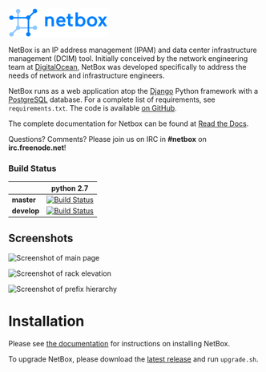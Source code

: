 ![NetBox](docs/netbox_logo.png "NetBox logo")

NetBox is an IP address management (IPAM) and data center infrastructure management (DCIM) tool. Initially conceived by the network engineering team at [DigitalOcean](https://www.digitalocean.com/), NetBox was developed specifically to address the needs of network and infrastructure engineers.

NetBox runs as a web application atop the [Django](https://www.djangoproject.com/) Python framework with a [PostgreSQL](http://www.postgresql.org/) database. For a complete list of requirements, see `requirements.txt`. The code is available [on GitHub](https://github.com/digitalocean/netbox).

The complete documentation for Netbox can be found at [Read the Docs](http://netbox.readthedocs.io/en/latest/).

Questions? Comments? Please join us on IRC in **#netbox** on **irc.freenode.net**!

### Build Status

|             | python 2.7 |
|-------------|------------|
| **master** | [![Build Status](https://travis-ci.org/digitalocean/netbox.svg?branch=master)](https://travis-ci.org/digitalocean/netbox) |
| **develop** | [![Build Status](https://travis-ci.org/digitalocean/netbox.svg?branch=develop)](https://travis-ci.org/digitalocean/netbox) |

## Screenshots

![Screenshot of main page](docs/media/screenshot1.png "Main page")

![Screenshot of rack elevation](docs/media/screenshot2.png "Rack elevation")

![Screenshot of prefix hierarchy](docs/media/screenshot3.png "Prefix hierarchy")

# Installation

Please see [the documentation](http://netbox.readthedocs.io/en/latest/) for instructions on installing NetBox.

To upgrade NetBox, please download the [latest release](https://github.com/digitalocean/netbox/releases) and run `upgrade.sh`.

